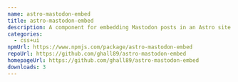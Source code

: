 ```yaml
---
name: astro-mastodon-embed
title: astro-mastodon-embed
description: A component for embedding Mastodon posts in an Astro site.
categories:
  - css+ui
npmUrl: https://www.npmjs.com/package/astro-mastodon-embed
repoUrl: https://github.com/ghall89/astro-mastodon-embed
homepageUrl: https://github.com/ghall89/astro-mastodon-embed
downloads: 3
---
```


